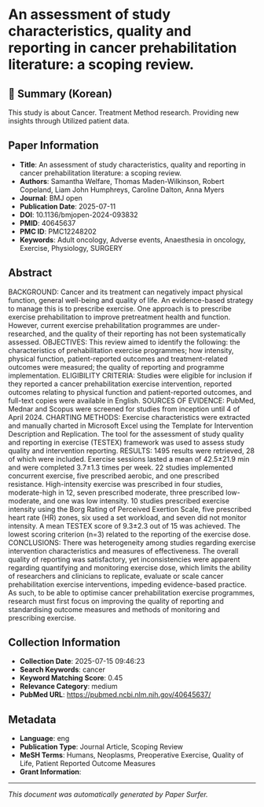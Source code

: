 # An assessment of study characteristics, quality and reporting in cancer prehabilitation literature: a scoping review.

## 📝 Summary (Korean)
This study is about Cancer. Treatment Method research. Providing new insights through Utilized patient data.

## Paper Information
- **Title**: An assessment of study characteristics, quality and reporting in cancer prehabilitation literature: a scoping review.
- **Authors**: Samantha Welfare, Thomas Maden-Wilkinson, Robert Copeland, Liam John Humphreys, Caroline Dalton, Anna Myers
- **Journal**: BMJ open
- **Publication Date**: 2025-07-11
- **DOI**: 10.1136/bmjopen-2024-093832
- **PMID**: 40645637
- **PMC ID**: PMC12248202
- **Keywords**: Adult oncology, Adverse events, Anaesthesia in oncology, Exercise, Physiology, SURGERY

## Abstract
BACKGROUND: Cancer and its treatment can negatively impact physical function, general well-being and quality of life. An evidence-based strategy to manage this is to prescribe exercise. One approach is to prescribe exercise prehabilitation to improve pretreatment health and function. However, current exercise prehabilitation programmes are under-researched, and the quality of their reporting has not been systematically assessed. OBJECTIVES: This review aimed to identify the following: the characteristics of prehabilitation exercise programmes; how intensity, physical function, patient-reported outcomes and treatment-related outcomes were measured; the quality of reporting and programme implementation. ELIGIBILITY CRITERIA: Studies were eligible for inclusion if they reported a cancer prehabilitation exercise intervention, reported outcomes relating to physical function and patient-reported outcomes, and full-text copies were available in English. SOURCES OF EVIDENCE: PubMed, Mednar and Scopus were screened for studies from inception until 4 of April 2024. CHARTING METHODS: Exercise characteristics were extracted and manually charted in Microsoft Excel using the Template for Intervention Description and Replication. The tool for the assessment of study quality and reporting in exercise (TESTEX) framework was used to assess study quality and intervention reporting. RESULTS: 1495 results were retrieved, 28 of which were included. Exercise sessions lasted a mean of 42.5±21.9 min and were completed 3.7±1.3 times per week. 22 studies implemented concurrent exercise, five prescribed aerobic, and one prescribed resistance. High-intensity exercise was prescribed in four studies, moderate-high in 12, seven prescribed moderate, three prescribed low-moderate, and one was low intensity. 10 studies prescribed exercise intensity using the Borg Rating of Perceived Exertion Scale, five prescribed heart rate (HR) zones, six used a set workload, and seven did not monitor intensity. A mean TESTEX score of 9.3±2.3 out of 15 was achieved. The lowest scoring criterion (n=3) related to the reporting of the exercise dose. CONCLUSIONS: There was heterogeneity among studies regarding exercise intervention characteristics and measures of effectiveness. The overall quality of reporting was satisfactory, yet inconsistencies were apparent regarding quantifying and monitoring exercise dose, which limits the ability of researchers and clinicians to replicate, evaluate or scale cancer prehabilitation exercise interventions, impeding evidence-based practice. As such, to be able to optimise cancer prehabilitation exercise programmes, research must first focus on improving the quality of reporting and standardising outcome measures and methods of monitoring and prescribing exercise.

## Collection Information
- **Collection Date**: 2025-07-15 09:46:23
- **Search Keywords**: cancer
- **Keyword Matching Score**: 0.45
- **Relevance Category**: medium
- **PubMed URL**: https://pubmed.ncbi.nlm.nih.gov/40645637/

## Metadata
- **Language**: eng
- **Publication Type**: Journal Article, Scoping Review
- **MeSH Terms**: Humans, Neoplasms, Preoperative Exercise, Quality of Life, Patient Reported Outcome Measures
- **Grant Information**: 

---
*This document was automatically generated by Paper Surfer.*
